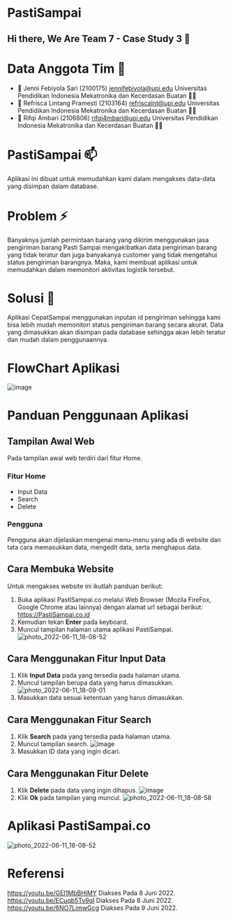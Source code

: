 # PastiSampai

## Hi there, We Are Team 7 - Case Study 3 👋 

# Data Anggota Tim 📝

- 🔭 Jenni Febiyola Sari (2100175)
    jennifebiyola@upi.edu
    Universitas Pendidikan Indonesia
    Mekatronika dan Kecerdasan Buatan 👨‍💻
- 🌱 Refrisca Lintang Pramesti (2103164)
    refriscalnt@upi.edu
    Universitas Pendidikan Indonesia
    Mekatronika dan Kecerdasan Buatan 👨‍💻
- 👯 Rifqi Ambari (2106806)
    rifqi4mbari@upi.edu
    Universitas Pendidikan Indonesia
    Mekatronika dan Kecerdasan Buatan 👨‍💻

# PastiSampai 📫
Aplikasi ini dibuat untuk memudahkan kami dalam mengakses data-data yang disimpan dalam database.

# Problem ⚡
Banyaknya jumlah permintaan barang yang dikirim menggunakan jasa pengiriman barang Pasti Sampai mengakibatkan data pengiriman barang yang tidak teratur dan juga banyakanya customer yang tidak mengetahui status pengiriman barangnya. Maka, kami membuat aplikasi untuk memudahkan dalam memonitori aktivitas logistik tersebut.

# Solusi 💬
Aplikasi CepatSampai menggunakan inputan id pengiriman sehingga kami bisa lebih mudah memonitori status pengiriman barang secara akurat. Data yang dimasukkan akan disimpan pada database sehingga akan lebih teratur dan mudah dalam penggunaannya.

# FlowChart Aplikasi
![image](https://user-images.githubusercontent.com/107101610/173183342-33fe3e62-5576-4492-afdf-0f20ffb394ce.png)

# Panduan Penggunaan Aplikasi
## Tampilan Awal Web
Pada tampilan awal web terdiri dari fitur Home.
### Fitur Home
- Input Data
- Search
- Delete
### Pengguna
Pengguna akan dijelaskan mengenai menu-menu yang ada di website dan tata cara memasukkan data, mengedit data, serta menghapus data.
## Cara Membuka Website
Untuk mengakses website ini ikutlah panduan berikut:
1. Buka aplikasi PastiSampai.co melalui Web Browser (Mozila FireFox, Google Chrome atau lainnya) dengan alamat url sebagai berikut: https://PastiSampai.co.id
2. Kemudian tekan **Enter** pada keyboard.
3. Muncul tampilan halaman utama aplikasi PastiSampai.
![photo_2022-06-11_18-08-52](https://user-images.githubusercontent.com/107101610/173185420-4551ed3d-f835-49a5-b6f5-e51acf4756fe.jpg)

## Cara Menggunakan Fitur Input Data
1. Klik **Input Data** pada yang tersedia pada halaman utama.
2. Muncul tampilan berupa data yang harus dimasukkan.
![photo_2022-06-11_18-09-01](https://user-images.githubusercontent.com/107101610/173185464-3e6df3c6-0ff3-4d0c-ad6e-ab609414998d.jpg)
3. Masukkan data sesuai ketentuan yang harus dimasukkan.

## Cara Menggunakan Fitur Search
1. Klik **Search** pada yang tersedia pada halaman utama.
2. Muncul tampilan search.
![image](https://user-images.githubusercontent.com/107101610/173185658-8192fecd-6e13-4fd0-bdb9-aeef1407c3ae.png)
3. Masukkan ID data yang ingin dicari.

## Cara Menggunakan Fitur Delete
1. Klik **Delete** pada data yang ingin dihapus.
![image](https://user-images.githubusercontent.com/107101610/173185767-fec66957-6ab1-4607-9fc9-566877c7c0e7.png)
3. Klik **Ok** pada tampilan yang muncul.
![photo_2022-06-11_18-08-58](https://user-images.githubusercontent.com/107101610/173185839-9c5c53af-d8ef-4def-b665-2a9fe7647500.jpg)

# Aplikasi PastiSampai.co
![photo_2022-06-11_18-08-52](https://user-images.githubusercontent.com/107101610/173185900-1e377cae-8f76-4e8f-92b8-9a36ebdc0097.jpg)

# Referensi
https://youtu.be/GEI1MbBHiMY Diakses Pada 8 Juni 2022.
https://youtu.be/ECuqb5Tv9qI Diakses Pada 8 Juni 2022.
https://youtu.be/6NO7LimwGcg Diakses Pada 9 Juni 2022.
